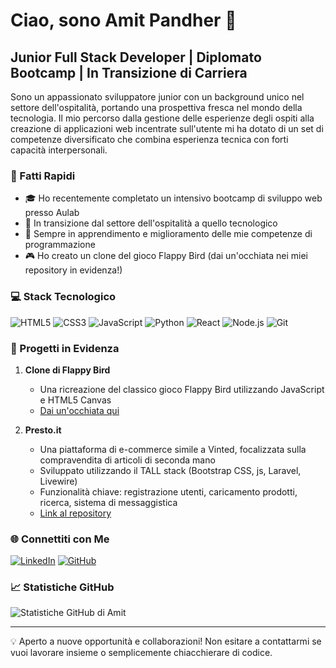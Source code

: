 # Ciao, sono Amit Pandher 👋

## Junior Full Stack Developer | Diplomato Bootcamp | In Transizione di Carriera

Sono un appassionato sviluppatore junior con un background unico nel settore dell'ospitalità, portando una prospettiva fresca nel mondo della tecnologia. Il mio percorso dalla gestione delle esperienze degli ospiti alla creazione di applicazioni web incentrate sull'utente mi ha dotato di un set di competenze diversificato che combina esperienza tecnica con forti capacità interpersonali.

### 🚀 Fatti Rapidi

- 🎓 Ho recentemente completato un intensivo bootcamp di sviluppo web presso Aulab
- 💼 In transizione dal settore dell'ospitalità a quello tecnologico
- 🌱 Sempre in apprendimento e miglioramento delle mie competenze di programmazione
- 🎮 Ho creato un clone del gioco Flappy Bird (dai un'occhiata nei miei repository in evidenza!)

### 💻 Stack Tecnologico

![HTML5](https://img.shields.io/badge/-HTML5-E34F26?style=flat-square&logo=html5&logoColor=white)
![CSS3](https://img.shields.io/badge/-CSS3-1572B6?style=flat-square&logo=css3)
![JavaScript](https://img.shields.io/badge/-JavaScript-F7DF1E?style=flat-square&logo=javascript&logoColor=black)
![Python](https://img.shields.io/badge/-Python-3776AB?style=flat-square&logo=Python&logoColor=white)
![React](https://img.shields.io/badge/-React-61DAFB?style=flat-square&logo=react&logoColor=black)
![Node.js](https://img.shields.io/badge/-Node.js-339933?style=flat-square&logo=Node.js&logoColor=white)
![Git](https://img.shields.io/badge/-Git-F05032?style=flat-square&logo=git&logoColor=white)

### 🌟 Progetti in Evidenza

1. **Clone di Flappy Bird**
   - Una ricreazione del classico gioco Flappy Bird utilizzando JavaScript e HTML5 Canvas
   - [Dai un'occhiata qui](https://github.com/amitpandher03/Flappy-bird)

2. **Presto.it**
   - Una piattaforma di e-commerce simile a Vinted, focalizzata sulla compravendita di articoli di seconda mano
   - Sviluppato utilizzando il TALL stack (Bootstrap CSS, js, Laravel, Livewire)
   - Funzionalità chiave: registrazione utenti, caricamento prodotti, ricerca, sistema di messaggistica
   - [Link al repository](https://github.com/amitpandher03/presto.it)

### 🌐 Connettiti con Me

[![LinkedIn](https://img.shields.io/badge/-LinkedIn-0077B5?style=flat-square&logo=LinkedIn&logoColor=white)](https://www.linkedin.com/in/amit-pandher-junior-dev/)
[![GitHub](https://img.shields.io/badge/-GitHub-181717?style=flat-square&logo=GitHub&logoColor=white)](https://github.com/amitpandher03)

### 📈 Statistiche GitHub

![Statistiche GitHub di Amit](https://github-readme-stats.vercel.app/api?username=amitpandher03&show_icons=true&theme=radical)

---

💡 Aperto a nuove opportunità e collaborazioni! Non esitare a contattarmi se vuoi lavorare insieme o semplicemente chiacchierare di codice.
